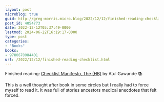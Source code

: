 ```yaml
---
layout: post
microblog: true
guid: http://greg-morris.micro.blog/2022/12/12/finished-reading-checklist.html
post_id: 4054773
date: 2022-12-12T05:37:49-0000
lastmod: 2024-06-22T16:19:17-0000
type: post
categories:
- "Books"
books:
- 9780670084401
url: /2022/12/12/finished-reading-checklist.html
---
```

Finished reading: [Checklist Manifesto, The (HB)](https://micro.blog/books/9780670084401) by Atul Gawande 📚

This is a well thought after book in some circles but I really had to force myself to read it. It was full of stories ancestors medical anecdotes that felt forced. 
